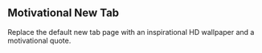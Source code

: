 
## Motivational New Tab
Replace the default new tab page with an inspirational HD wallpaper and a motivational quote.
